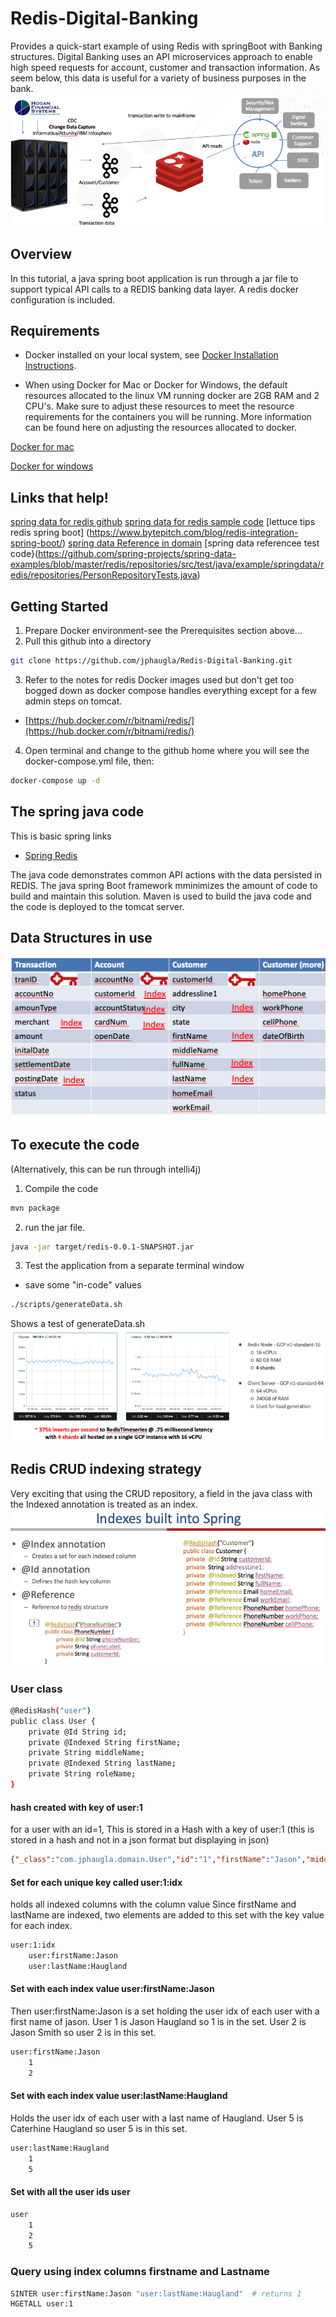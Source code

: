# Redis-Digital-Banking
Provides a quick-start example of using Redis with springBoot with Banking structures.  Digital Banking uses an API microservices approach to enable high speed requests for account, customer and transaction information.  As seem below, this data is useful for a variety of business purposes in the bank.
<a href="" rel="Digital Banking"><img src="images/DigitalBanking.png" alt="" /></a>

## Overview
In this tutorial, a java spring boot application is run through a jar file to support typical API calls to a REDIS banking data layer.  A redis docker configuration is included.

## Requirements
* Docker installed on your local system, see [Docker Installation Instructions](https://docs.docker.com/engine/installation/).

* When using Docker for Mac or Docker for Windows, the default resources allocated to the linux VM running docker are 2GB RAM and 2 CPU's. Make sure to adjust these resources to meet the resource requirements for the containers you will be running. More information can be found here on adjusting the resources allocated to docker.

[Docker for mac](https://docs.docker.com/docker-for-mac/#advanced)

[Docker for windows](https://docs.docker.com/docker-for-windows/#advanced)

## Links that help!

[spring data for redis github](https://github.com/spring-projects/spring-data-examples/tree/master/redis/repositories)
[spring data for redis sample code](https://www.oodlestechnologies.com/blogs/Using-Redis-with-CrudRepository-in-Spring-Boot/)
[lettuce tips redis spring boot] (https://www.bytepitch.com/blog/redis-integration-spring-boot/)
[spring data Reference in domain](https://github.com/spring-projects/spring-data-examples/blob/master/redis/repositories/src/main/java/example/springdata/redis/repositories/Person.java)
[spring data referencee test code}(https://github.com/spring-projects/spring-data-examples/blob/master/redis/repositories/src/test/java/example/springdata/redis/repositories/PersonRepositoryTests.java)
## Getting Started
1. Prepare Docker environment-see the Prerequisites section above...
2. Pull this github into a directory
```bash
git clone https://github.com/jphaugla/Redis-Digital-Banking.git
```
3. Refer to the notes for redis Docker images used but don't get too bogged down as docker compose handles everything except for a few admin steps on tomcat.
 * [https://hub.docker.com/r/bitnami/redis/](https://hub.docker.com/r/bitnami/redis/)  
4. Open terminal and change to the github home where you will see the docker-compose.yml file, then: 
```bash
docker-compose up -d
```


## The spring java code
This is basic spring links
 * [Spring Redis](https://docs.spring.io/spring-data/data-redis/docs/current/reference/html/#redis.repositories.indexes)

The java code demonstrates common API actions with the data persisted in REDIS.  The java spring Boot framework mminimizes the amount of code to build and maintain this solution.  Maven is used to build the java code and the code is deployed to the tomcat server.

## Data Structures in use
<a href="" rel="Tables Structures Used"><img src="images/Tables.png" alt="" /></a>
## To execute the code
(Alternatively, this can be run through intelli4j)

1. Compile the code
```bash
mvn package
```
2.  run the jar file.   
```bash
java -jar target/redis-0.0.1-SNAPSHOT.jar
```
3.  Test the application from a separate terminal window
  * save some "in-code" values
```bash
./scripts/generateData.sh
```
Shows a test of generateData.sh
<a href="" rel="Generate Data Benchmark"><img src="images/Benchmark.png" alt="" /></a>

## Redis CRUD indexing strategy
Very exciting that using the CRUD repository, a field in the java class with the Indexed annotation is treated as an index.
<a href="" rel="Spring Indexes"><img src="images/Springindexes.png" alt="" /></a>
### User class
```bash
@RedisHash("user")
public class User {
	private @Id String id;
	private @Indexed String firstName;
	private String middleName;
	private @Indexed String lastName;
	private String roleName;
}
```
#### hash created with key of user:1
for a user with an id=1, This is stored in a Hash with a key of user:1
(this is stored in a hash and not in a json format but displaying in json)
```json
{"_class":"com.jphaugla.domain.User","id":"1","firstName":"Jason","middleName":"Paul","lastName":"Haugland","roleName":"CEO"}
```
#### Set for each unique key called user:1:idx
holds all indexed columns with the column value
Since firstName and lastName are indexed, two elements are added to this set with the key value for each index.  
```bash
user:1:idx
	user:firstName:Jason
	user:lastName:Haugland
```
#### Set with each index value  user:firstName:Jason
Then user:firstName:Jason is a set holding the user idx of each user with a first name of jason.  User 1 is Jason Haugland so 1 is in the set.  User 2 is Jason Smith so user 2 is in this set.
```bash
user:firstName:Jason
	1
	2
```
#### Set with each index value user:lastName:Haugland 
Holds the user idx of each user with a last name of Haugland.  User 5 is Caterhine Haugland so user 5 is in this set.
```bash
user:lastName:Haugland
	1
	5
```
#### Set with all the user ids <b>user</b> 
```bash
user
	1
	2
	5
```
### Query using index columns firstname and Lastname 
```bash
SINTER user:firstName:Jason "user:lastName:Haugland"  # returns 1
HGETALL user:1
```
